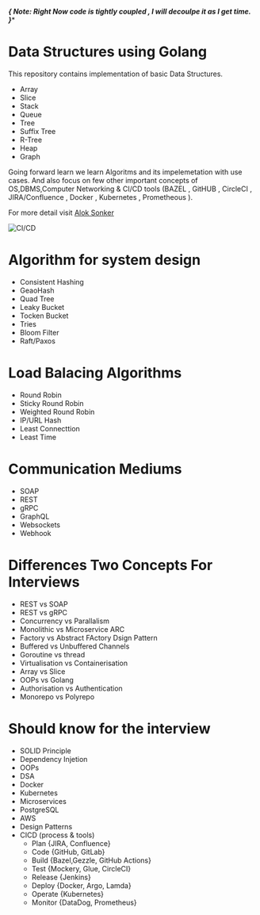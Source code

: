***{ Note: Right Now code is tightly coupled , I will decoulpe it as I get time. }****
# Data Structures using Golang 
This repository contains implementation of basic Data Structures.
  - Array
  - Slice
  - Stack
  - Queue
  - Tree
  - Suffix Tree
  - R-Tree
  - Heap
  - Graph


Going forward learn we learn Algoritms and its impelemetation with use cases.
And also focus on few other important concepts of OS,DBMS,Computer Networking & CI/CD tools (BAZEL , GitHUB , CircleCI , JIRA/Confluence , Docker , Kubernetes , Prometheous ).

For more detail visit [Alok Sonker](http://aloksonker.me)

![CI/CD](https://miro.medium.com/v2/resize:fit:834/1*O76HIkmAb_ackQ94hUHMPw.png)


# Algorithm for system design
  - Consistent Hashing
  - GeaoHash
  - Quad Tree
  - Leaky Bucket
  - Tocken Bucket
  - Tries
  - Bloom Filter
  - Raft/Paxos


# Load Balacing Algorithms 
  - Round Robin
  - Sticky Round Robin
  - Weighted Round Robin
  - IP/URL Hash
  - Least Connecttion
  - Least Time

# Communication Mediums
  - SOAP
  - REST
  - gRPC
  - GraphQL
  - Websockets
  - Webhook

# Differences Two Concepts For Interviews  
  - REST vs SOAP
  - REST vs gRPC
  - Concurrency vs Parallalism
  - Monolithic vs Microservice ARC
  - Factory vs Abstract FActory Dsign Pattern
  - Buffered vs Unbuffered Channels
  - Goroutine vs thread
  - Virtualisation vs Containerisation
  - Array vs Slice
  - OOPs vs Golang
  - Authorisation vs Authentication
  - Monorepo vs Polyrepo

# Should know for the interview
  - SOLID Principle
  - Dependency Injetion
  - OOPs
  - DSA
  - Docker 
  - Kubernetes
  - Microservices
  - PostgreSQL
  - AWS
  - Design Patterns
  - CICD (process & tools)
    - Plan  {JIRA, Confluence}
    - Code  {GitHub, GitLab}
    - Build {Bazel,Gezzle, GitHub Actions}
    - Test  {Mockery, Glue, CircleCI}
    - Release {Jenkins}
    - Deploy  {Docker, Argo, Lamda}
    - Operate {Kubernetes}
    - Monitor {DataDog, Prometheus}
